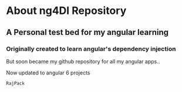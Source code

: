 # About ng4DI Repository

## A Personal test bed for my angular learning

### Originally created to learn angular's dependency injection

But soon became my github repository for all my angular apps.. 

Now updated to angular 6 projects 

`RajPack`
